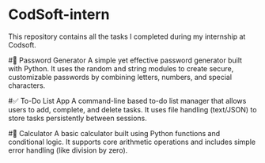 # CodSoft-intern
This repository contains all the tasks I completed during my internship at Codsoft.

#🔐 Password Generator
A simple yet effective password generator built with Python. It uses the random and string modules to create secure, customizable passwords by combining letters, numbers, and special characters.

#✅ To-Do List App
A command-line based to-do list manager that allows users to add, complete, and delete tasks. It uses file handling (text/JSON) to store tasks persistently between sessions.

#🧮 Calculator
A basic calculator built using Python functions and conditional logic. It supports core arithmetic operations and includes simple error handling (like division by zero).


